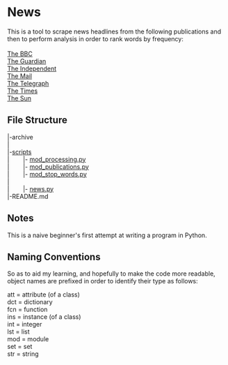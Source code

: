 News
====

This is a tool to scrape news headlines from the following publications and then to perform analysis in order to rank words by frequency: <br />
<br />
[The BBC][] <br />
[The Guardian][] <br />
[The Independent][] <br />
[The Mail][] <br />
[The Telegraph][] <br />
[The Times][] <br />
[The Sun][] <br />

[The BBC]: https://www.bbc.co.uk/news
[The Times]: https://www.thetimes.co.uk/
[The Guardian]: https://www.theguardian.com/uk/
[The Mail]: https://www.dailymail.co.uk/home/index.html
[The Telegraph]: https://www.telegraph.co.uk/
[The Independent]: https://www.independent.co.uk/
[The Sun]: https://www.thesun.co.uk/news
[scripts]: https://github.com/martinashworth/news/tree/master/scripts
[news.py]: https://github.com/martinashworth/news/blob/master/scripts/news.py
[mod_processing.py]: https://github.com/martinashworth/news/blob/master/scripts/mod_processing.py
[mod_publications.py]: https://github.com/martinashworth/news/blob/master/scripts/mod_publications.py
[mod_stop_words.py]: https://github.com/martinashworth/news/blob/master/scripts/mod_stop_words.py
[README.md]: https://github.com/martinashworth/news/blob/master/scripts/README.md

File Structure
--------------

|-archive <br />
| <br />
|-[scripts][] <br />
|&nbsp;&nbsp;&nbsp;&nbsp;&nbsp;&nbsp;&nbsp;&nbsp;|- [mod_processing.py][] <br />
|&nbsp;&nbsp;&nbsp;&nbsp;&nbsp;&nbsp;&nbsp;&nbsp;|- [mod_publications.py][] <br />
|&nbsp;&nbsp;&nbsp;&nbsp;&nbsp;&nbsp;&nbsp;&nbsp;|- [mod_stop_words.py][] <br />| <br />
|&nbsp;&nbsp;&nbsp;&nbsp;&nbsp;&nbsp;&nbsp;&nbsp;|- [news.py][] <br />
|-README.md <br />


Notes
-------------

This is a naive beginner's first attempt at writing a program in Python.

Naming Conventions
------------------

So as to aid my learning, and hopefully to make the code more readable, object names are prefixed in order to identify their type as follows: <br />

att = attribute (of a class) <br />
dct = dictionary <br />
fcn = function <br />
ins = instance (of a class) <br />
int = integer <br />
lst = list <br />
mod = module <br />
set = set <br />
str = string <br />
